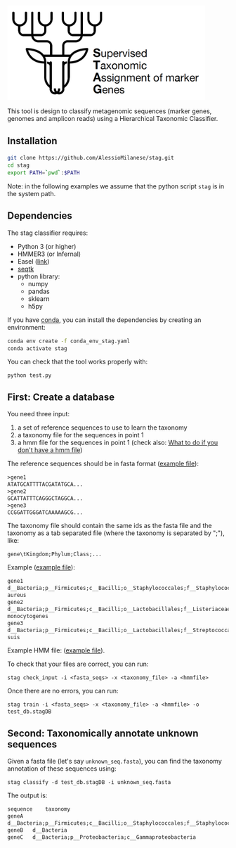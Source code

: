 <img src="https://github.com/AlessioMilanese/stag/blob/master/pics/stag_logo.png" width="450">

This tool is design to classify metagenomic sequences (marker genes, genomes and amplicon reads) using a Hierarchical Taxonomic Classifier.


Installation
--------------
```bash
git clone https://github.com/AlessioMilanese/stag.git
cd stag
export PATH=`pwd`:$PATH
```

Note: in the following examples we assume that the python script ```stag``` is in the system path.



Dependencies
--------------

The stag classifier requires:
* Python 3 (or higher)
* HMMER3 (or Infernal)
* Easel ([link](https://github.com/EddyRivasLab/easel))
* [seqtk](https://github.com/lh3/seqtk)
* python library:
  * numpy
  * pandas
  * sklearn
  * h5py

If you have [conda](https://conda.io/docs/), you can install the dependencies by creating an environment:
```bash
conda env create -f conda_env_stag.yaml
conda activate stag
```

You can check that the tool works properly with:
```
python test.py
```


First: Create a database
--------------
You need three input:
1. a set of reference sequences to use to learn the taxonomy
2. a taxonomy file for the sequences in point 1
3. a hmm file for the sequences in point 1 (check also: [What to do if you don't have a hmm file](https://github.com/AlessioMilanese/stag/wiki/Create-hmm-file))

The reference sequences should be in fasta format ([example file](https://www.embl.de/download/zeller/milanese/STAG/databases/16S/files/GTDB_parsed.fa)):
```
>gene1
ATATGCATTTTACGATATGCA...
>gene2
GCATTATTTCAGGGCTAGGCA...
>gene3
CCGGATTGGGATCAAAAAGCG...
```

The taxonomy file should contain the same ids as the fasta file and the taxonomy
as a tab separated file (where the taxonomy is separated by ";"), like:
```
gene\tKingdom;Phylum;Class;...
```
Example ([example file](https://www.embl.de/download/zeller/milanese/STAG/databases/16S/files/GTDB_parsed.tax)):
```
gene1 d__Bacteria;p__Firmicutes;c__Bacilli;o__Staphylococcales;f__Staphylococcaceae;g__Staphylococcus;s__Staphylococcus aureus
gene2 d__Bacteria;p__Firmicutes;c__Bacilli;o__Lactobacillales;f__Listeriaceae;g__Listeria;s__Listeria monocytogenes
gene3 d__Bacteria;p__Firmicutes;c__Bacilli;o__Lactobacillales;f__Streptococcaceae;g__Streptococcus;s__Streptococcus suis
```

Example HMM file: ([example file](https://www.embl.de/download/zeller/milanese/STAG/databases/16S/files/bacterial_model.hmm)).

To check that your files are correct, you can run:
```
stag check_input -i <fasta_seqs> -x <taxonomy_file> -a <hmmfile>
```

Once there are no errors, you can run:
```
stag train -i <fasta_seqs> -x <taxonomy_file> -a <hmmfile> -o test_db.stagDB
```


Second: Taxonomically annotate unknown sequences
--------------

Given a fasta file (let's say `unknown_seq.fasta`), you can find the taxonomy annotation of these
sequences using:
```
stag classify -d test_db.stagDB -i unknown_seq.fasta
```

The output is:
```
sequence	taxonomy
geneA	d__Bacteria;p__Firmicutes;c__Bacilli;o__Staphylococcales;f__Staphylococcaceae;g__Staphylococcus
geneB	d__Bacteria
geneC	d__Bacteria;p__Proteobacteria;c__Gammaproteobacteria
```
